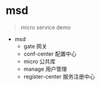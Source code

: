 # msd

> micro service demo


- msd
	- gate 网关
	- conf-center 配置中心
	- micro 公共库
	- manage 用户管理
	- register-center 服务注册中心
